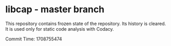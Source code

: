 # libcap - master branch

This repository contains frozen state of the repository.
Its history is cleared. It is used only for static code
analysis with Codacy.

Commit Time: 1708755474